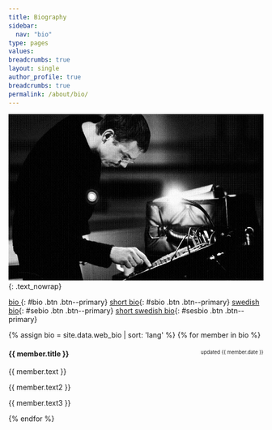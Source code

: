 ```yaml
---
title: Biography
sidebar:
  nav: "bio"
type: pages
values:
breadcrumbs: true
layout: single
author_profile: true
breadcrumbs: true
permalink: /about/bio/
---
```

![mixer image]( /assets/images/mixer_high.jpg ){: .text_nowrap}

[  bio  ](#bio){: #bio .btn .btn--primary}
[short bio](#sbio){: #sbio .btn .btn--primary}
[swedish bio](#sebio){: #sebio .btn .btn--primary}
[short swedish bio](#sesbio){: #sesbio .btn .btn--primary}
  
<div>
{% assign bio = site.data.web_bio | sort: 'lang' %}
{% for member in bio %}
	<div id="bio_{{ member.id }}">
		<div style= "font-size: 0.7em; float: right;"> updated {{ member.date }} </div>
		<h4> {{ member.title }} </h4>
		<!-- <p style= "font-size: 0.6em"> | updated {{ member.date }} | </p> -->
		<p> {{ member.text }} </p>
		<p> {{ member.text2 }} </p>
		<p> {{ member.text3 }} </p>
	</div>
{% endfor %}
</div>


<script>
$( document ).ready(function() {
	$( "#bio_1" ).show();
	$( "#bio_2" ).hide();
	$( "#bio_3" ).hide();
	$( "#bio_4" ).hide();
});
$( "#bio" ).click(function() {
	$( "#bio_1" ).show();
	$( "#bio_2" ).hide();
	$( "#bio_3" ).hide();
	$( "#bio_4" ).hide();
});
$( "#sbio" ).click(function() {
	$( "#bio_1" ).hide();
	$( "#bio_2" ).show();
	$( "#bio_3" ).hide();
	$( "#bio_4" ).hide();
});
$( "#sebio" ).click(function() {
	$( "#bio_1" ).hide();
	$( "#bio_2" ).hide();
	$( "#bio_3" ).show();
	$( "#bio_4" ).hide();
});
$( "#sesbio" ).click(function() {
	$( "#bio_1" ).hide();
	$( "#bio_2" ).hide();
	$( "#bio_3" ).hide();
	$( "#bio_4" ).show();
});
</script>
